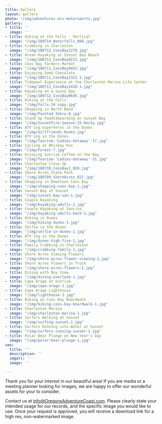 ```yaml
---
title: Gallery
layout: gallery
photo: "/img/adventures-atv-motorsports.jpg"
gallery:
- title: ''
  image: ''
- title: Hiking at the Falls - Vertical
  image: "/img/180714_Waterfalls_068.jpg"
- title: Crabbing in Charleston
  image: "/img/180712_CoosBay1278.jpg"
- title: Ocean Kayaking at Sunset Bay Beach
  image: "/img/180712_CoosBay0211.jpg"
- title: Coos Bay Farmers Market
  image: "/img/180711_CoosBay0452.jpg"
- title: Enjoying Some Chocolate
  image: "/img/180711_CoosBay1321-1.jpg"
- title: Tidepool Experience at the Charleston Marine Life Center
  image: "/img/180711_CoosBay1426-1.jpg"
- title: Kayaking on a Sunny Day
  image: "/img/180712_CoosBay0645.jpg"
- title: Hiking at the Falls
  image: "/img/Falls-34 copy.jpg"
- title: Shopping in North Bend
  image: "/img/Painted-Zebra-8.jpg"
- title: Stand Up Paddleboarding on Sunset Bay
  image: "/img/SunsetFire-Season-25-Rocky.jpg"
- title: ATV'ing Superheros in the Dunes
  image: "/img/Girlfriends-Dunes.jpg"
- title: ATV'ing in the Dunes
  image: "/img/Tourism-'Ladies-Getaway'-17.jpg"
- title: Cycling at Whiskey Run
  image: "/img/Forest-7.jpg"
- title: Enjoying Sunrise Coffee on the Bay
  image: "/img/Tourism-'Ladies-Getaway'-31.jpg"
- title: Charleston Close Up
  image: "/img/180710_CoosBay1_028.jpg"
- title: Shore Acres State Park
  image: "/img/180709_ShoreAcres_021.jpg"
- title: Shopping in Downtown Coos Bay
  image: "/img/shopping-coos-bay-1.jpg"
- title: Sunset Bay at Sunset
  image: "/img/sunset-bay-van-1.jpg"
- title: Couple Kayaking
  image: "/img/kayaking-adults-1.jpg"
- title: Couple Kayaking at Sunrise
  image: "/img/kayaking-adults-back-1.jpg"
- title: Hiking in Dunes
  image: "/img/hiking-dunes-1.jpg"
- title: Selfie in the Dunes
  image: "/img/selfie-in-dunes-1.jpg"
- title: ATV'ing in the Dunes
  image: "/img/dunes-high-five-1.jpg"
- title: Family Crabbing in Charleston
  image: "/img/crabbing-family-1.jpg"
- title: Shore Acres Viewing Flowers
  image: "/img/shore-acres-flower-viewing-1.jpg"
- title: Shore Acres Flowers in Truck
  image: "/img/shore-acres-flowers-1.jpg"
- title: Dining with Bay View
  image: "/img/dining-overlook-1.jpg"
- title: Cape Arago at Sunrise
  image: "/img/cape-arago-1.jpg"
- title: Cape Arago Lighthouse
  image: "/img/lighthouse-3.jpg"
- title: Biking on Coos Bay Boardwalk
  image: "/img/biking-coos-bay-boardwalk-1.jpg"
- title: Charleston Marina
  image: "/img/charleston-marina-1.jpg"
- title: Surfers Walking at Sunset
  image: "/img/surfing-sunset-1.jpg"
- title: Surfers Running into Water at Sunset
  image: "/img/surfers-running-sunset-1.jpg"
- title: Polar Bear Plunge on New Year's Day
  image: "/img/polar-bear-plunge-1.jpg"
seo:
  title: ''
  description: ''
  imgalt: ''
  image: ''

---
```

Thank you for your interest in our beautiful area! If you are media or a meeting planner looking for images, we are happy to offer our wonderful assets for your to consider.

Contact us at [info@OregonsAdventureCoast.com](mailto:info@OregonsAdventureCoast.com). Please clearly state your intended usage for our records, and the specific image you would like to use. Once your request is approved, you will receive a download link for a high res, non-watermarked image.